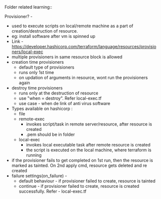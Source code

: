 Folder related learning::

Provisioner? -
- used to execute scripts on local/remote machine as a part of creation/destruction of resource.
- eg: install software after vm is spinned up
- Link - https://developer.hashicorp.com/terraform/language/resources/provisioners/local-exec 
- multiple provisioners in same resource block is allowed
- creation time provisioners
    - default type of provisioners
    - runs only 1st time
    - on updation of arguments in resource, wont run the provisioners again
- destroy time provisioners 
    - runs only at the destruction of resource
    - use "when = destroy". Refer local-exec.tf
    - use case - when de link of anti virus software
- Types available on hashicorp :
    - file
    - remote-exec
        - invokes script/task in remote server/resource, after resource is created
        - .pem should be in folder
    - local-exec 
        - invokes local executable task after remote resource is created
        - the script is executed on the local machine, where terraform is running
- if the provisioner fails to get completed on 1st run, then the resource is marked as tainted. On 2nd apply cmd, resource gets deleted and re created
- failure settings(on_failure) -
    - default behaviour - if provisioner failed to create, resource is tainted
    - continue - if provisioner failed to create, resource is created successfully. Refer - local-exec.tf 